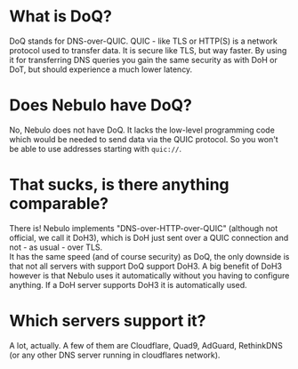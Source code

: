 # What is DoQ?
DoQ stands for DNS-over-QUIC. QUIC - like TLS or HTTP(S) is a network protocol used to transfer data. It is secure like TLS, but way faster.
By using it for transferring DNS queries you gain the same security as with DoH or DoT, but should experience a much lower latency.

# Does Nebulo have DoQ?
No, Nebulo does not have DoQ. It lacks the low-level programming code which would be needed to send data via the QUIC protocol. So you won't be able to use addresses starting with `quic://`.

# That sucks, is there anything comparable?
There is! Nebulo implements "DNS-over-HTTP-over-QUIC" (although not official, we call it DoH3), which is DoH just sent over a QUIC connection and not - as usual - over TLS.<br>
It has the same speed (and of course security) as DoQ, the only downside is that not all servers with support DoQ support DoH3. A big benefit of DoH3 however is that Nebulo uses it automatically without you having to configure anything. If a DoH server supports DoH3 it is automatically used.

# Which servers support it?
A lot, actually. A few of them are Cloudflare, Quad9, AdGuard, RethinkDNS (or any other DNS server running in cloudflares network).
